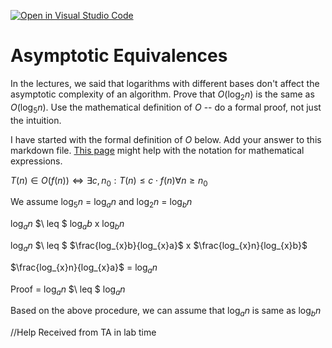 [![Open in Visual Studio Code](https://classroom.github.com/assets/open-in-vscode-718a45dd9cf7e7f842a935f5ebbe5719a5e09af4491e668f4dbf3b35d5cca122.svg)](https://classroom.github.com/online_ide?assignment_repo_id=12094223&assignment_repo_type=AssignmentRepo)
# Asymptotic Equivalences

In the lectures, we said that logarithms with different bases don't affect the
asymptotic complexity of an algorithm. Prove that $O(\log_{2} n)$ is the same as
$O(\log_{5} n)$. Use the mathematical definition of $O$ -- do a formal proof,
not just the intuition.

I have started with the formal definition of $O$ below. Add your answer to this
markdown file. [This
page](https://docs.github.com/en/get-started/writing-on-github/working-with-advanced-formatting/writing-mathematical-expressions)
might help with the notation for mathematical expressions.

$T(n) \in O(f(n)) \iff \exists c, n_0: T(n) \leq c \cdot f(n) \forall n \geq n_0$


We assume $\log_{5}n$ = $\log_{a}n$  and   $\log_{2}n$  =  $\log_{b}n$

$\log_{a}n$  $\ leq $  $\log_{a}b$  x $\log_{b}n$ 

$\log_{a}n$ $\ leq $  $\frac{log_{x}b}{log_{x}a}$  x   $\frac{log_{x}n}{log_{x}b}$

$\frac{log_{x}n}{log_{x}a}$ =  $\log_{a}n$ 

Proof = $\log_{a}n$  $\ leq $   $\log_{a}n$

Based on the above procedure, we can assume that $\log_{a}n$ is same as $\log_{b}n$


//Help Received from TA in lab time
